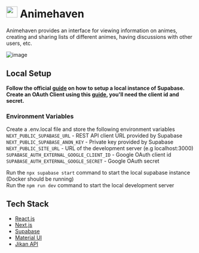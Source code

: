 # <img src="https://user-images.githubusercontent.com/71678062/201470655-23cde758-d597-461e-82c8-37f32a2cc4c7.png" width="30" height="30"/> Animehaven

Animehaven provides an interface for viewing information on animes, creating and sharing lists of different animes,
having discussions with other users, etc.

![image](https://user-images.githubusercontent.com/71678062/205748954-423e5a49-2289-4ee3-9585-05fe40bdbec0.png)

## Local Setup

**Follow the official [guide](https://supabase.com/docs/guides/local-development) on how to setup a local instance of
Supabase.**  
**Create an OAuth Client using this [guide](https://supabase.com/docs/guides/auth/social-login/auth-google), you'll need
the client id and secret.**

### Environment Variables

Create a .env.local file and store the following environment variables  
`NEXT_PUBLIC_SUPABASE_URL` - REST API client URL provided by Supabase  
`NEXT_PUBLIC_SUPABASE_ANON_KEY` - Private key provided by Supabase  
`NEXT_PUBLIC_SITE_URL` - URL of the development server (e.g localhost:3000)  
`SUPABASE_AUTH_EXTERNAL_GOOGLE_CLIENT_ID` - Google OAuth client id  
`SUPABASE_AUTH_EXTERNAL_GOOGLE_SECRET` - Google OAuth secret

Run the `npx supabase start` command to start the local supabase instance (Docker should be running)  
Run the `npm run dev` command to start the local development server

## Tech Stack

- [React.js](https://react.dev/)
- [Next.js](https://nextjs.org/)
- [Supabase](https://supabase.com/)
- [Material UI](https://mui.com/)
- [Jikan API](https://github.com/jikan-me/jikan)
